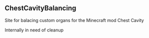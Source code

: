## ChestCavityBalancing
Site for balacing custom organs for the Minecraft mod Chest Cavity

Internally in need of cleanup
